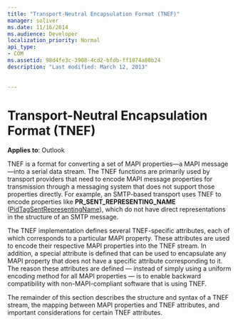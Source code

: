 ```yaml
---
title: "Transport-Neutral Encapsulation Format (TNEF)"
manager: soliver
ms.date: 11/16/2014
ms.audience: Developer
localization_priority: Normal
api_type:
- COM
ms.assetid: 98d4fe3c-3908-4cd2-bfdb-ff1874a80b24
description: "Last modified: March 12, 2013"
 
 
---
```


# Transport-Neutral Encapsulation Format (TNEF)

 
  
**Applies to**: Outlook 
  
TNEF is a format for converting a set of MAPI properties—a MAPI message—into a serial data stream. The TNEF functions are primarily used by transport providers that need to encode MAPI message properties for transmission through a messaging system that does not support those properties directly. For example, an SMTP-based transport uses TNEF to encode properties like **PR_SENT_REPRESENTING_NAME** ([PidTagSentRepresentingName](pidtagsentrepresentingname-canonical-property.md)), which do not have direct representations in the structure of an SMTP message.
  
The TNEF implementation defines several TNEF-specific attributes, each of which corresponds to a particular MAPI property. These attributes are used to encode their respective MAPI properties into the TNEF stream. In addition, a special attribute is defined that can be used to encapsulate any MAPI property that does not have a specific attribute corresponding to it. The reason these attributes are defined — instead of simply using a uniform encoding method for all MAPI properties — is to enable backward compatibility with non-MAPI-compliant software that is using TNEF.
  
The remainder of this section describes the structure and syntax of a TNEF stream, the mapping between MAPI properties and TNEF attributes, and important considerations for certain TNEF attributes.
  

